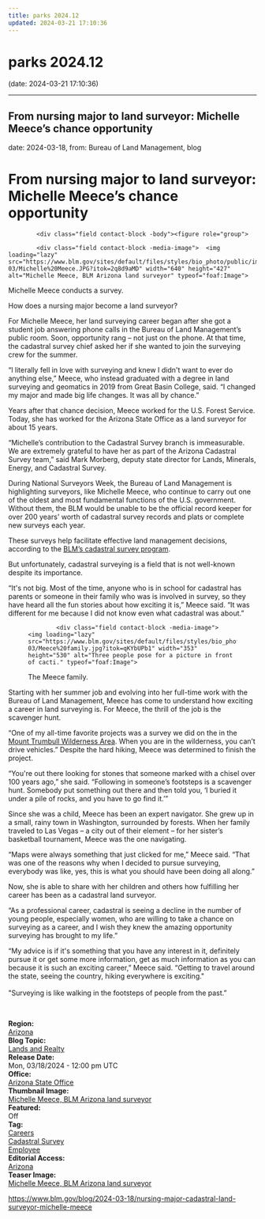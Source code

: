 ```yaml
---
title: parks 2024.12
updated: 2024-03-21 17:10:36
---
```


# parks 2024.12

(date: 2024-03-21 17:10:36)

---

## From nursing major to land surveyor: Michelle Meece’s chance opportunity

date: 2024-03-18, from: Bureau of Land Management, blog

<div class="field contact-block -title"><h1>From nursing major to land surveyor: Michelle Meece’s chance opportunity</h1></div>
      




  

            <div class="field contact-block -body"><figure role="group">
<div data-embed-button="embed_image" data-entity-embed-display="view_mode:media.wysiwyg_embed" data-entity-type="media" data-entity-uuid="c14db0ae-329d-4892-b5e5-e995fcef4396" data-langcode="en" data-entity-embed-display-settings="[]" class="embedded-entity"><div>
  
  




  

            <div class="field contact-block -media-image">  <img loading="lazy" src="https://www.blm.gov/sites/default/files/styles/bio_photo/public/images/2024-03/Michelle%20Meece.JPG?itok=2q8d9aMD" width="640" height="427" alt="Michelle Meece, BLM Arizona land surveyor" typeof="foaf:Image">


</div>
      
</div>
</div>

<figcaption>Michelle Meece conducts a survey.</figcaption>
</figure>


<p style="margin-bottom:11px">How does a nursing major become a land surveyor?</p>

<p>For Michelle Meece, her land surveying career began after she got a student job answering phone calls in the Bureau of Land Management’s public room. Soon, opportunity rang – not just on the phone. At that time, the cadastral survey chief asked her if she wanted to join the surveying crew for the summer.</p>

<p>“l literally fell in love with surveying and knew I didn't want to ever do anything else,” Meece, who instead graduated with a degree in land surveying and geomatics in 2019 from Great Basin College, said. “I changed my major and made big life changes. It was all by chance.”</p>

<p>Years after that chance decision, Meece worked for the U.S. Forest Service. Today, she has worked for the Arizona State Office as a land surveyor for about 15 years.</p>

<p>“Michelle’s contribution to the Cadastral Survey branch is immeasurable. We are extremely grateful to have her as part of the Arizona Cadastral Survey team,” said Mark Morberg, deputy state director for Lands, Minerals, Energy, and Cadastral Survey.</p>

<p>During National Surveyors Week, the Bureau of Land Management is highlighting surveyors, like Michelle Meece, who continue to carry out one of the oldest and most fundamental functions of the U.S. government. Without them, the BLM would be unable to be the official record keeper for over 200 years' worth of cadastral survey records and plats or complete new surveys each year.</p>

<p>These surveys help facilitate effective land management decisions, according to the <a href="https://www.blm.gov/programs/lands-and-realty/cadastral-survey">BLM’s cadastral survey program</a>.</p>

<p>But unfortunately, cadastral surveying is a field that is not well-known despite its importance.</p>

<p>“It's not big. Most of the time, anyone who is in school for cadastral has parents or someone in their family who was is involved in survey, so they have heard all the fun stories about how exciting it is,” Meece said. “It was different for me because I did not know even what cadastral was about.”</p>

<figure role="group">
<div data-embed-button="embed_image" data-entity-embed-display="view_mode:media.wysiwyg_embed" data-entity-type="media" data-entity-uuid="59e6a21c-3930-49eb-8239-c2c590d80f48" data-langcode="en" data-entity-embed-display-settings="[]" class="embedded-entity"><div>
  
  




  

            <div class="field contact-block -media-image">  <img loading="lazy" src="https://www.blm.gov/sites/default/files/styles/bio_photo/public/images/2024-03/Meece%20family.jpg?itok=qKYbUPb1" width="353" height="530" alt="Three people pose for a picture in front of cacti." typeof="foaf:Image">


</div>
      
</div>
</div>

<figcaption>The Meece family.</figcaption>
</figure>


<p style="margin-bottom:11px">Starting with her summer job and evolving into her full-time work with the Bureau of Land Management, Meece has come to understand how exciting a career in land surveying is. For Meece, the thrill of the job is the scavenger hunt.</p>

<p>“One of my all-time favorite projects was a survey we did on the in the <a href="https://www.blm.gov/visit/mount-trumbull-wilderness" target="_blank">Mount Trumbull Wilderness Area</a>. When you are in the wilderness, you can’t drive vehicles.” Despite the hard hiking, Meece was determined to finish the project.</p>

<p>“You're out there looking for stones that someone marked with a chisel over 100 years ago,” she said. “Following in someone’s footsteps is a scavenger hunt. Somebody put something out there and then told you, ‘I buried it under a pile of rocks, and you have to go find it.’”</p>

<p>Since she was a child, Meece has been an expert navigator. She grew up in a small, rainy town in Washington, surrounded by forests. When her family traveled to Las Vegas – a city out of their element – for her sister’s basketball tournament, Meece was the one navigating.</p>

<p>“Maps were always something that just clicked for me,” Meece said. “That was one of the reasons why when I decided to pursue surveying, everybody was like, yes, this is what you should have been doing all along.”</p>

<p>Now, she is able to share with her children and others how fulfilling her career has been as a cadastral land surveyor.</p>

<p>“As a professional career, cadastral is seeing a decline in the number of young people, especially women, who are willing to take a chance on surveying as a career, and I wish they knew the amazing opportunity surveying has brought to my life.”</p>

<p>“My advice is if it's something that you have any interest in it, definitely pursue it or get some more information, get as much information as you can because it is such an exciting career,” Meece said. “Getting to travel around the state, seeing the country, hiking everywhere is exciting."<br>
<br>
"Surveying is like walking in the footsteps of people from the past.”</p>

<p> </p>
</div>
      




  

  <div class="field contact-block -region">
    <div><strong>Region:</strong> </div>
          <div>
              <div><a href="https://www.blm.gov/region/arizona" hreflang="en">Arizona</a></div>
              </div>
      </div>





  

<div class="blog-topics">
    <div class="field contact-block -blog-topic">
      <div><strong>Blog Topic:</strong> </div>
                    <div class="blog-topic"><a href="https://www.blm.gov/blog-topic/lands-and-realty" hreflang="en">Lands and Realty</a></div>
                </div>
  </div>





  

  <div class="field contact-block -release-date">
    <div><strong>Release Date:</strong> </div>
              <div><time datetime="2024-03-18T12:00:00Z">Mon, 03/18/2024 - 12:00 pm UTC</time>
</div>
          </div>





  

  <div class="field contact-block -office">
    <div><strong>Office:</strong> </div>
              <div><a href="https://www.blm.gov/office/arizona-state-office" hreflang="en">Arizona State Office</a></div>
          </div>





  

  <div class="field contact-block -thumbnail-image">
    <div><strong>Thumbnail Image:</strong> </div>
              <div><a href="https://www.blm.gov/media/47146/edit" hreflang="en">Michelle Meece, BLM Arizona land surveyor</a></div>
          </div>





  

  <div class="field contact-block -featured">
    <div><strong>Featured:</strong> </div>
              <div>Off</div>
          </div>





  

<div class="blog-tags">
    <div class="field contact-block -tag">
      <div><strong>Tag:</strong> </div>
              <div>
                    <div><a href="https://www.blm.gov/tag/careers" hreflang="en">Careers</a></div>
              <div><a href="https://www.blm.gov/tag/cadastral-survey" hreflang="en">Cadastral Survey</a></div>
              <div><a href="https://www.blm.gov/tag/employee" hreflang="en">Employee</a></div>
                    </div>
          </div>
  </div>





  

  <div class="field contact-block -editorial-access">
    <div><strong>Editorial Access:</strong> </div>
          <div>
              <div><a href="https://www.blm.gov/editorial-access/arizona" hreflang="en">Arizona</a></div>
              </div>
      </div>





  

  <div class="field contact-block -teaser-image">
    <div><strong>Teaser Image:</strong> </div>
              <div><a href="https://www.blm.gov/media/47146/edit" hreflang="en">Michelle Meece, BLM Arizona land surveyor</a></div>
          </div> 

<https://www.blm.gov/blog/2024-03-18/nursing-major-cadastral-land-surveyor-michelle-meece>

